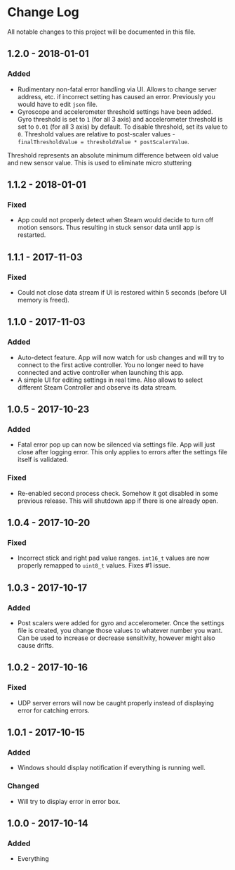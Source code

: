 # Change Log
All notable changes to this project will be documented in this file.

## 1.2.0 - 2018-01-01

### Added
- Rudimentary non-fatal error handling via UI. Allows to change server address, etc. if incorrect setting has caused an error. Previously you would have to edit `json` file.
- Gyroscope and accelerometer threshold settings have been added. Gyro threshold is set to `1` (for all 3 axis) and accelerometer threshold is set to `0.01` (for all 3 axis) by default. To disable threshold, set its value to `0`. Threshold values are relative to post-scaler values - `finalThresholdValue = thresholdValue * postScalerValue`.

Threshold represents an absolute minimum difference between old value and new sensor value. This is used to eliminate micro stuttering

## 1.1.2 - 2018-01-01

### Fixed
- App could not properly detect when Steam would decide to turn off motion sensors. Thus resulting in stuck sensor data until app is restarted.

## 1.1.1 - 2017-11-03

### Fixed
- Could not close data stream if UI is restored within 5 seconds (before UI memory is freed).

## 1.1.0 - 2017-11-03

### Added
- Auto-detect feature. App will now watch for usb changes and will try to connect to the first active controller. You no longer need to have connected and active controller when launching this app.
- A simple UI for editing settings in real time. Also allows to select different Steam Controller and observe its data stream.

## 1.0.5 - 2017-10-23

### Added
- Fatal error pop up can now be silenced via settings file. App will just close after logging error. This only applies to errors after the settings file itself is validated.

### Fixed
- Re-enabled second process check. Somehow it got disabled in some previous release. This will shutdown app if there is one already open.

## 1.0.4 - 2017-10-20

### Fixed
- Incorrect stick and right pad value ranges. `int16_t` values are now properly remapped to `uint8_t` values. Fixes #1 issue.

## 1.0.3 - 2017-10-17

### Added
- Post scalers were added for gyro and accelerometer. Once the settings file is created, you change those values to whatever number you want. Can be used to increase or decrease sensitivity, however might also cause drifts.

## 1.0.2 - 2017-10-16

### Fixed
- UDP server errors will now be caught properly instead of displaying error for catching errors.

## 1.0.1 - 2017-10-15

### Added
- Windows should display notification if everything is running well.

### Changed
- Will try to display error in error box.

## 1.0.0 - 2017-10-14

### Added
- Everything
